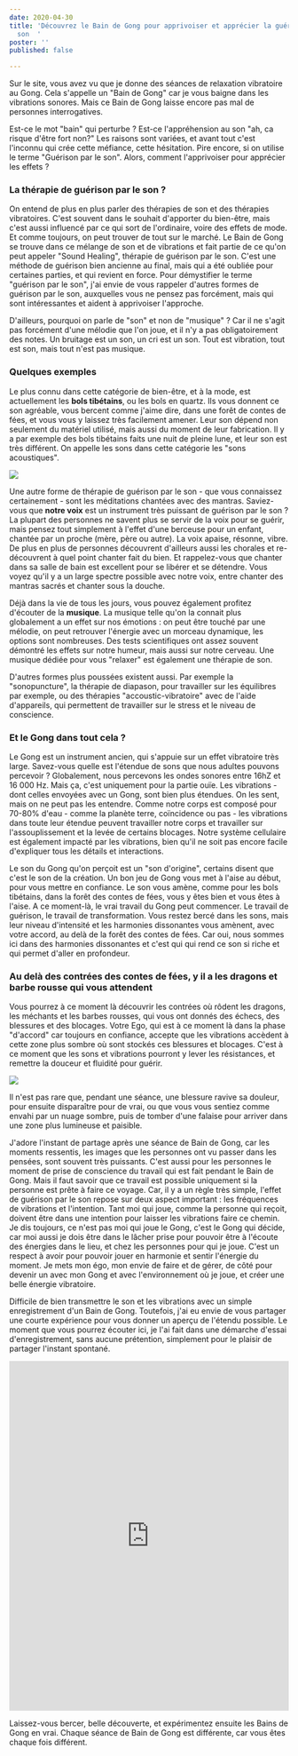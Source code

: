 ```yaml
---
date: 2020-04-30
title: 'Découvrez le Bain de Gong pour apprivoiser et apprécier la guérison par le
  son  '
poster: ''
published: false

---
```

Sur le site, vous avez vu que je donne des séances de relaxation vibratoire au Gong. Cela s'appelle un "Bain de Gong" car je vous baigne dans les vibrations sonores. Mais ce Bain de Gong laisse encore pas mal de personnes interrogatives.

Est-ce le mot "bain" qui perturbe ? Est-ce l'appréhension au son "ah, ca risque d'être fort non?" Les raisons sont variées, et avant tout c'est l'inconnu qui crée cette méfiance, cette hésitation. Pire encore, si on utilise le terme "Guérison par le son". Alors, comment l'apprivoiser pour apprécier les effets ?

### La thérapie de guérison par le son ?

On entend de plus en plus parler des thérapies de son et des thérapies vibratoires. C'est souvent dans le souhait d'apporter du bien-être, mais c'est aussi influencé par ce qui sort de l'ordinaire, voire des effets de mode. Et comme toujours, on peut trouver de tout sur le marché. Le Bain de Gong se trouve dans ce mélange de son et de vibrations et fait partie de ce qu'on peut appeler "Sound Healing", thérapie de guérison par le son. C'est une méthode de guérison bien ancienne au final, mais qui a été oubliée pour certaines parties, et qui revient en force. Pour démystifier le terme "guérison par le son", j'ai envie de vous rappeler d'autres formes de guérison par le son, auxquelles vous ne pensez pas forcément, mais qui sont intéressantes et aident à apprivoiser l'approche.

D'ailleurs, pourquoi on parle de "son" et non de "musique" ? Car il ne s'agit pas forcément d'une mélodie que l'on joue, et il n'y a pas obligatoirement des notes. Un bruitage est un son, un cri est un son. Tout est vibration, tout est son, mais tout n'est pas musique.

### Quelques exemples

Le plus connu dans cette catégorie de bien-être, et à la mode, est actuellement les **bols tibétains**, ou les bols en quartz. Ils vous donnent ce son agréable, vous bercent comme j'aime dire, dans une forêt de contes de fées, et vous vous y laissez très facilement amener. Leur son dépend non seulement du matériel utilisé, mais aussi du moment de leur fabrication. Il y a par exemple des bols tibétains faits une nuit de pleine lune, et leur son est très différent. On appelle les sons dans cette catégorie les "sons acoustiques".

![](/images/Canva_Fairy_forest.jpg)

Une autre forme de thérapie de guérison par le son - que vous connaissez certainement - sont les méditations chantées avec des mantras. Saviez-vous que **notre voix** est un instrument très puissant de guérison par le son ? La plupart des personnes ne savent plus se servir de la voix pour se guérir, mais pensez tout simplement à l'effet d'une berceuse pour un enfant, chantée par un proche (mère, père ou autre). La voix apaise, résonne, vibre. De plus en plus de personnes découvrent d'ailleurs aussi les chorales et re-découvrent à quel point chanter fait du bien. Et rappelez-vous que chanter dans sa salle de bain est excellent pour se libérer et se détendre. Vous voyez qu'il y a un large spectre possible avec notre voix, entre chanter des mantras sacrés et chanter sous la douche.

Déjà dans la vie de tous les jours, vous pouvez également profitez d'écouter de la **musique**. La musique telle qu'on la connait plus globalement a un effet sur nos émotions : on peut être touché par une mélodie, on peut retrouver l'énergie avec un morceau dynamique, les options sont nombreuses. Des tests scientifiques ont assez souvent démontré les effets sur notre humeur, mais aussi sur notre cerveau. Une musique dédiée pour vous "relaxer" est également une thérapie de son.

D'autres formes plus poussées existent aussi. Par exemple la "sonopuncture", la thérapie de diapason, pour travailler sur les équilibres par exemple, ou des thérapies "accoustic-vibratoire" avec de l'aide d'appareils, qui permettent de travailler sur le stress et le niveau de conscience.

### Et le Gong dans tout cela ?

Le Gong est un instrument ancien, qui s'appuie sur un effet vibratoire très large. Savez-vous quelle est l'étendue de sons que nous adultes pouvons percevoir ? Globalement, nous percevons les ondes sonores entre 16hZ et 16 000 Hz. Mais ça, c'est uniquement pour la partie ouïe. Les vibrations - dont celles envoyées avec un Gong, sont bien plus étendues. On les sent, mais on ne peut pas les entendre.  Comme notre corps est composé pour 70-80% d'eau - comme la planète terre, coïncidence ou pas - les vibrations dans toute leur étendue peuvent travailler notre corps et travailler sur l'assouplissement et la levée de certains blocages. Notre système cellulaire est également impacté par les vibrations, bien qu'il ne soit pas encore facile d'expliquer tous les détails et interactions.

Le son du Gong qu'on perçoit est un "son d'origine", certains disent que c'est le son de la création. Un bon jeu de Gong vous met à l'aise au début, pour vous mettre en confiance. Le son vous amène, comme pour les bols tibétains, dans la forêt des contes de fées, vous y êtes bien et vous êtes à l'aise. A ce moment-là, le vrai travail du Gong peut commencer. Le travail de guérison, le travail de transformation. Vous restez bercé dans les sons, mais leur niveau d'intensité et les harmonies dissonantes vous amènent, avec votre accord, au delà de la forêt des contes de fées. Car oui, nous sommes ici dans des harmonies dissonantes et c'est qui qui rend ce son si riche et qui permet d'aller en profondeur. 

### Au delà des contrées des contes de fées, y il a les dragons et barbe rousse qui vous attendent

Vous pourrez à ce moment là découvrir les contrées où rôdent les dragons, les méchants et les barbes rousses, qui vous ont donnés des échecs, des blessures et des blocages. Votre Ego, qui est à ce moment là dans la phase "d'accord" car toujours en confiance, accepte que les vibrations accèdent à cette zone plus sombre où sont stockés ces blessures et blocages. C'est à ce moment que les sons et vibrations pourront y lever les résistances, et remettre la douceur et fluidité pour guérir.

![](/images/Canva_Mountain_During_Cloudy_Sky.jpg)

Il n'est pas rare que, pendant une séance, une blessure ravive sa douleur, pour ensuite disparaître pour de vrai, ou que vous vous sentiez comme envahi par un nuage sombre, puis de tomber d'une falaise pour arriver dans une zone plus lumineuse et paisible.

J'adore l'instant de partage après une séance de Bain de Gong, car les moments ressentis, les images que les personnes ont vu passer dans les pensées, sont souvent très puissants. C'est aussi pour les personnes le moment de prise de conscience du travail qui est fait pendant le Bain de Gong. Mais il faut savoir que ce travail est possible uniquement si la personne est prête à faire ce voyage. Car, il y a un règle très simple, l'effet de guérison par le son repose sur deux aspect important : les fréquences de vibrations et l'intention. Tant moi qui joue, comme la personne qui reçoit, doivent être dans une intention pour laisser les vibrations faire ce chemin. Je dis toujours, ce n'est pas moi qui joue le Gong, c'est le Gong qui décide, car moi aussi je dois être dans le lâcher prise pour pouvoir être à l'écoute des énergies dans le lieu, et chez les personnes pour qui je joue. C'est un respect à avoir pour pouvoir jouer en harmonie et sentir l'énergie du moment. Je mets mon égo, mon envie de faire et de gérer, de côté pour devenir un avec mon Gong et avec l'environnement où je joue, et créer une belle énergie vibratoire.

Difficile de bien transmettre  le son et les vibrations avec un simple enregistrement d'un Bain de Gong. Toutefois, j'ai eu envie de vous partager une courte expérience pour vous donner un aperçu de l'étendu possible. Le moment que vous pourrez écouter ici, je l'ai fait dans une démarche d'essai d'enregistrement, sans aucune prétention, simplement pour le plaisir de partager l'instant spontané.

<iframe width="1120" height="630" style="max-width: 100%" src="https://www.youtube.com/embed/lcABQNErvXc" frameborder="0" allow="accelerometer; autoplay; encrypted-media; gyroscope; picture-in-picture" allowfullscreen></iframe>

Laissez-vous bercer, belle découverte, et expérimentez ensuite les Bains de Gong en vrai. Chaque séance de Bain de Gong est différente, car vous êtes chaque fois différent.
